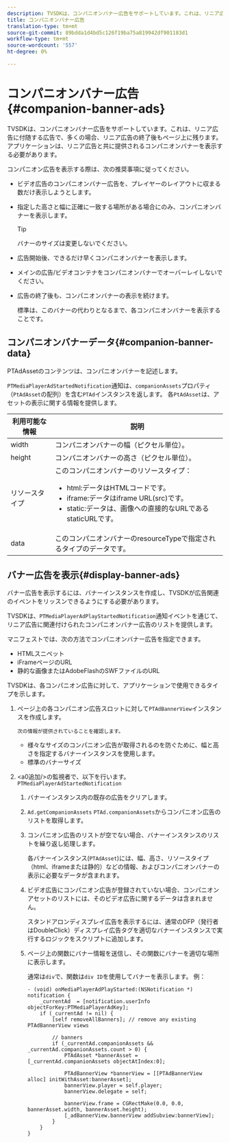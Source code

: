 ```yaml
---
description: TVSDKは、コンパニオンバナー広告をサポートしています。これは、リニア広告に付随する広告で、多くの場合、リニア広告の終了後もページ上に残ります。 アプリケーションは、リニア広告と共に提供されるコンパニオンバナーを表示する必要があります。
title: コンパニオンバナー広告
translation-type: tm+mt
source-git-commit: 89bdda1d4bd5c126f19ba75a819942df901183d1
workflow-type: tm+mt
source-wordcount: '557'
ht-degree: 0%

---
```



# コンパニオンバナー広告{#companion-banner-ads}

TVSDKは、コンパニオンバナー広告をサポートしています。これは、リニア広告に付随する広告で、多くの場合、リニア広告の終了後もページ上に残ります。 アプリケーションは、リニア広告と共に提供されるコンパニオンバナーを表示する必要があります。

コンパニオン広告を表示する際は、次の推奨事項に従ってください。

* ビデオ広告のコンパニオンバナー広告を、プレイヤーのレイアウトに収まる数だけ表示しようとします。
* 指定した高さと幅に正確に一致する場所がある場合にのみ、コンパニオンバナーを表示します。

   >[!TIP]
   >
   >バナーのサイズは変更しないでください。

* 広告開始後、できるだけ早くコンパニオンバナーを表示します。
* メインの広告/ビデオコンテナをコンパニオンバナーでオーバーレイしないでください。
* 広告の終了後も、コンパニオンバナーの表示を続けます。

   標準は、このバナーの代わりとなるまで、各コンパニオンバナーを表示することです。

## コンパニオンバナーデータ{#companion-banner-data}

PTAdAssetのコンテンツは、コンパニオンバナーを記述します。

<!--<a id="section_D730B4FD6FD749E9860B6A07FC110552"></a>-->

`PTMediaPlayerAdStartedNotification`通知は、`companionAssets`プロパティ（`PtAdAsset`の配列）を含む`PTAd`インスタンスを返します。
各`PtAdAsset`は、アセットの表示に関する情報を提供します。

<table id="table_760C885E2DCA4BE983CC57FDA7BD5B14"> 
 <thead> 
  <tr> 
   <th colname="col1" class="entry"><b>利用可能な情報</b></th> 
   <th colname="col2" class="entry"><b>説明</b></th> 
  </tr> 
 </thead>
 <tbody> 
  <tr> 
   <td colname="col1"> width </td> 
   <td colname="col2"> コンパニオンバナーの幅（ピクセル単位）。 </td> 
  </tr> 
  <tr> 
   <td colname="col1"> height </td> 
   <td colname="col2"> コンパニオンバナーの高さ（ピクセル単位）。 </td> 
  </tr> 
  <tr> 
   <td colname="col1"> リソースタイプ </td> 
   <td colname="col2">このコンパニオンバナーのリソースタイプ： 
    <ul id="ul_A067787FE49E4B6095BE0AC1D447DBB3"> 
     <li id="li_02B7224C67004095B3F6E50FD21E507E">html:データはHTMLコードです。 </li> 
     <li id="li_5F37E14472424F808C6094F42009E676">iframe:データはiframe URL(src)です。 </li> 
     <li id="li_76B945007CE842158B5125422765E0B2">static:データは、画像への直接的なURLであるstaticURLです。 </li> 
    </ul> </td> 
  </tr> 
  <tr> 
   <td colname="col1"> data </td> 
   <td colname="col2"> このコンパニオンバナーの<span class="codeph">resourceType</span>で指定されるタイプのデータです。 </td> 
  </tr> 
 </tbody> 
</table>

## バナー広告を表示{#display-banner-ads}

バナー広告を表示するには、バナーインスタンスを作成し、TVSDKが広告関連のイベントをリッスンできるようにする必要があります。

TVSDKは、`PTMediaPlayerAdPlayStartedNotification`通知イベントを通じて、リニア広告に関連付けられたコンパニオンバナー広告のリストを提供します。

マニフェストでは、次の方法でコンパニオンバナー広告を指定できます。

* HTMLスニペット
* iFrameページのURL
* 静的な画像またはAdobeFlashのSWFファイルのURL

TVSDKは、各コンパニオン広告に対して、アプリケーションで使用できるタイプを示します。

1. ページ上の各コンパニオン広告スロットに対して`PTAdBannerView`インスタンスを作成します。

       次の情報が提供されていることを確認します。
   
   * 様々なサイズのコンパニオン広告が取得されるのを防ぐために、幅と高さを指定するバナーインスタンスを使用します。
   * 標準のバナーサイズ

1. &lt;a0追加/>の監視者で、以下を行います。`PTMediaPlayerAdStartedNotification`
   1. バナーインスタンス内の既存の広告をクリアします。
   1. `Ad.getCompanionAssets` `PTAd.companionAssets`からコンパニオン広告のリストを取得します。
   1. コンパニオン広告のリストが空でない場合、バナーインスタンスのリストを繰り返し処理します。

      各バナーインスタンス(`PTAdAsset`)には、幅、高さ、リソースタイプ（html、iframeまたは静的）などの情報、およびコンパニオンバナーの表示に必要なデータが含まれます。
   1. ビデオ広告にコンパニオン広告が登録されていない場合、コンパニオンアセットのリストには、そのビデオ広告に関するデータは含まれません。

      スタンドアロンディスプレイ広告を表示するには、通常のDFP（発行者はDoubleClick）ディスプレイ広告タグを適切なバナーインスタンスで実行するロジックをスクリプトに追加します。
   1. ページ上の関数にバナー情報を送信し、その関数にバナーを適切な場所に表示します。

      通常は`div`で、関数は`div ID`を使用してバナーを表示します。 例：

      ```
      - (void) onMediaPlayerAdPlayStarted:(NSNotification *) notification { 
          _currentAd  = [notification.userInfo  objectForKey:PTMediaPlayerAdKey];  
          if (_currentAd != nil) { 
              [self removeAllBanners]; // remove any existing PTAdBannerView views 
      
              // banners 
              if (_currentAd.companionAssets && _currentAd.companionAssets.count > 0) { 
                  PTAdAsset *bannerAsset = [_currentAd.companionAssets objectAtIndex:0]; 
      
                  PTAdBannerView *bannerView = [[PTAdBannerView alloc] initWithAsset:bannerAsset];  
                  bannerView.player = self.player; 
                  bannerView.delegate = self; 
      
                  bannerView.frame = CGRectMake(0.0, 0.0, bannerAsset.width, bannerAsset.height);  
                  [_adBannerView.bannerView addSubview:bannerView]; 
              } 
          } 
      }
      ```
